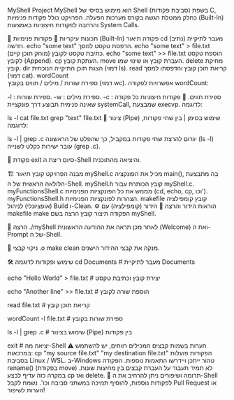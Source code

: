 MyShell Project
MyShell הוא מימוש בסיסי של Shell (סביבת פקודות) בשפת C, כחלק ממטלת הגשה בקורס מערכות הפעלה. הפרויקט כולל פקודות פנימיות (Built-In) והרחבה לפקודות חיצוניות באמצעות System Calls.

🚀 תכונות עיקריות
📌 פקודות פנימיות (Built-In)
פקודה	תיאור
cd <path>	מעבר לתיקייה (נתיב) חדשה.
echo "some text"	הדפסת טקסט למסך.
echo "some text" > file.txt	כתיבת טקסט לקובץ (מוחק תוכן קיים).
echo "some text" >> file.txt	הוספת טקסט לקובץ (Append).
cp <src> <dest>	העתקת קובץ.
move <src> <dest>	העברת קובץ או שינוי שמו.
delete <file>	מחיקת קובץ.
dir	הצגת תוכן התיקייה הנוכחית (דמוי ls).
read <file>	קריאת תוכן קובץ והדפסתו למסך (דמוי cat).
wordCount <option> <file>	ספירת שורות / מילים / תווים בקובץ (דמוי wc).
אפשרויות לפקודה wordCount:

-l : ספירת שורות.
-w : ספירת מילים.
-c : ספירת תווים.
📌 פקודות חיצוניות
כל פקודה שאינה פנימית תבוצע דרך פונקציית systemCall, שמבצעת execvp. לדוגמה:

ls -l
cat file.txt
grep "text" file.txt
📌 צינור (Pipe)
שימוש בסימן | בין שתי פקודות, לדוגמה:

ls -l | grep .c
יגרום להרצת שתי פקודות במקביל, כך שהפלט של הראשונה (ls -l) עובר ישירות כקלט לשנייה (grep .c).

📌 פקודת exit
סיום ריצת ה-Shell והיציאה מהתוכנית.

🏗️ מבנה הפרויקט
קובץ	תיאור
myShell.c	מכיל את הפונקציה main(), בה מתבצעת הלולאה הראשית של ה-Shell.
myShell.h	קובץ הכותרת עבור myShell.c.
myFunctionsShell.c	מממש את כל הפונקציות הפנימיות (cd, echo, cp, וכו').
myFunctionsShell.h	הצהרות לפונקציות הפנימיות.
makefile	קובץ קומפילציה (אופציונלי) לניהול Build ו-Clean.
⚙️ הוראות הידור והרצה
📌 הידור (קומפילציה) עם makefile
make
הפקודה תיצור קובץ הרצה בשם myShell.

📌 הרצה
./myShell
לאחר מכן תראה את ההודעה הראשונית (Welcome) ואת ה-Prompt של ה-Shell.

📌 ניקוי קבצי .o
make clean
מנקה את קבצי ההידור הישנים.

🛠️ שימוש ופקודות לדוגמה
cd Documents                  # מעבר לתיקיית Documents

echo "Hello World" > file.txt  # יצירת קובץ וכתיבת טקסט

echo "Another line" >> file.txt # הוספת שורה לקובץ

read file.txt                 # קריאת תוכן קובץ

wordCount -l file.txt         # ספירת שורות בקובץ

ls -l | grep .c               # שימוש בצינור (Pipe) בין פקודות

exit                          # יציאה מה-Shell
⚠️ הערות
בשמות קבצים המכילים רווחים, יש להשתמש במרכאות:
cp "my source file.txt" "my destination file.txt"
הפקודות פועלות בסביבת Linux / WSL. ב-Windows טהור ייתכן ויידרשו התאמות נוספות.
הפקודה rename() (בפקודת move) לא תמיד תעבוד על העברת קבצים בין מחיצות שונות. במקרה כזה עדיף לבצע cp ואז delete.
🎯 תרומה ושיפורים
ניתן להרחיב את ה-Shell לפקודות נוספות, להוסיף תמיכה במשתני סביבה וכו'. נשמח לקבל Pull Request או הערות לשיפור!
